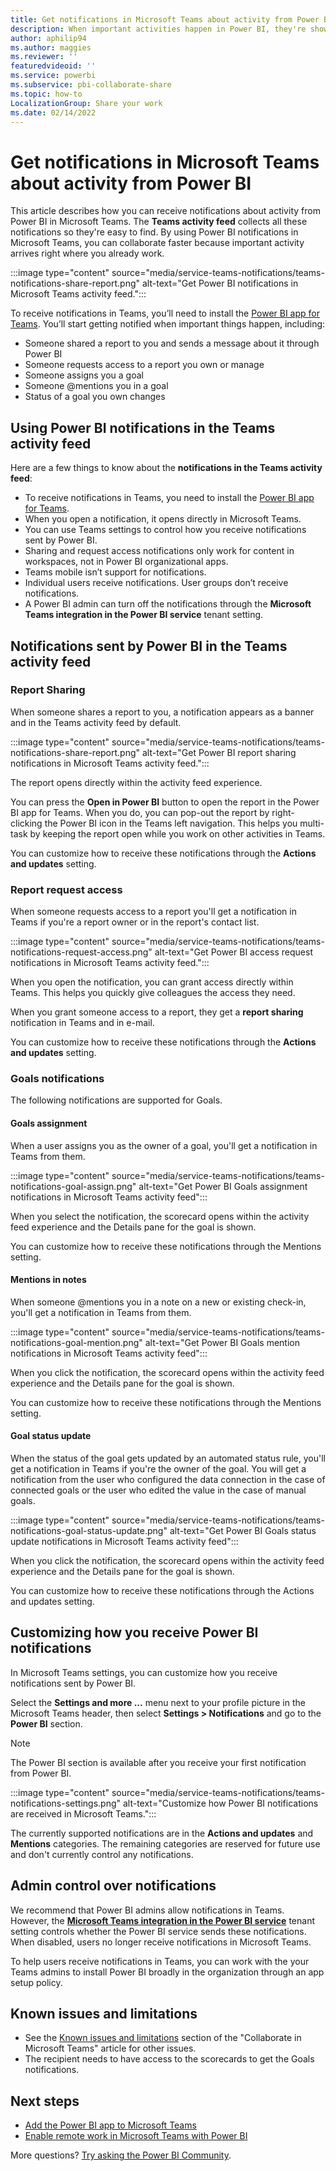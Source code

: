```yaml
---
title: Get notifications in Microsoft Teams about activity from Power BI
description: When important activities happen in Power BI, they're shown in the Microsoft Teams activity feed.
author: aphilip94
ms.author: maggies
ms.reviewer: ''
featuredvideoid: ''
ms.service: powerbi
ms.subservice: pbi-collaborate-share
ms.topic: how-to
LocalizationGroup: Share your work
ms.date: 02/14/2022
---
```


# Get notifications in Microsoft Teams about activity from Power BI

This article describes how you can receive notifications about activity from Power BI in Microsoft Teams. The **Teams activity feed** collects all these notifications so they're easy to find. By using Power BI notifications in Microsoft Teams, you can collaborate faster because important activity arrives right where you already work.

:::image type="content" source="media/service-teams-notifications/teams-notifications-share-report.png" alt-text="Get Power BI notifications in Microsoft Teams activity feed.":::

To receive notifications in Teams, you’ll need to install the [Power BI app for Teams](service-microsoft-teams-app.md). You’ll start getting notified when important things happen, including:

- Someone shared a report to you and sends a message about it through Power BI
- Someone requests access to a report you own or manage
- Someone assigns you a goal
- Someone @mentions you in a goal 
- Status of a goal you own changes

## Using Power BI notifications in the Teams activity feed

Here are a few things to know about the **notifications in the Teams activity feed**:

- To receive notifications in Teams, you need to install the [Power BI app for Teams](service-microsoft-teams-app.md).
- When you open a notification, it opens directly in Microsoft Teams.
- You can use Teams settings to control how you receive notifications sent by Power BI.
- Sharing and request access notifications only work for content in workspaces, not in Power BI organizational apps.
- Teams mobile isn’t support for notifications.
- Individual users receive notifications. User groups don’t receive notifications. 
- A Power BI admin can turn off the notifications through the **Microsoft Teams integration in the Power BI service** tenant setting.

## Notifications sent by Power BI in the Teams activity feed

### Report Sharing

When someone shares a report to you, a notification appears as a banner and in the Teams activity feed by default.

:::image type="content" source="media/service-teams-notifications/teams-notifications-share-report.png" alt-text="Get Power BI report sharing notifications in Microsoft Teams activity feed.":::

The report opens directly within the activity feed experience. 

You can press the **Open in Power BI** button to open the report in the Power BI app for Teams. When you do, you can pop-out the report by right-clicking the Power BI icon in the Teams left navigation. This helps you multi-task by keeping the report open while you work on other activities in Teams.

You can customize how to receive these notifications through the **Actions and updates** setting.

### Report request access

When someone requests access to a report you'll get a notification in Teams if you're a report owner or in the report's contact list. 

:::image type="content" source="media/service-teams-notifications/teams-notifications-request-access.png" alt-text="Get Power BI access request notifications in Microsoft Teams activity feed.":::


When you open the notification, you can grant access directly within Teams. This helps you quickly give colleagues the access they need.

When you grant someone access to a report, they get a **report sharing** notification in Teams and in e-mail.

You can customize how to receive these notifications through the **Actions and updates** setting.

### Goals notifications

The following notifications are supported for Goals.

#### Goals assignment 

When a user assigns you as the owner of a goal, you'll get a notification in Teams from them.

:::image type="content" source="media/service-teams-notifications/teams-notifications-goal-assign.png" alt-text="Get Power BI Goals assignment notifications in Microsoft Teams activity feed":::

When you select the notification, the scorecard opens within the activity feed experience and the Details pane for the goal is shown. 

You can customize how to receive these notifications through the Mentions setting.

#### Mentions in notes

When someone @mentions you in a note on a new or existing check-in, you'll get a notification in Teams from them.

:::image type="content" source="media/service-teams-notifications/teams-notifications-goal-mention.png" alt-text="Get Power BI Goals mention notifications in Microsoft Teams activity feed":::

When you click the notification, the scorecard opens within the activity feed experience and the Details pane for the goal is shown. 

You can customize how to receive these notifications through the Mentions setting.

#### Goal status update 

When the status of the goal gets updated by an automated status rule, you'll get a notification in Teams if you're the owner of the goal. You will get a notification from the user who configured the data connection in the case of connected goals or the user who edited the value in the case of manual goals.

:::image type="content" source="media/service-teams-notifications/teams-notifications-goal-status-update.png" alt-text="Get Power BI Goals status update notifications in Microsoft Teams activity feed":::

When you click the notification, the scorecard opens within the activity feed experience and the Details pane for the goal is shown. 

You can customize how to receive these notifications through the Actions and updates setting.

## Customizing how you receive Power BI notifications
In Microsoft Teams settings, you can customize how you receive notifications sent by Power BI.

Select the **Settings and more ...** menu next to your profile picture in the Microsoft Teams header, then select **Settings > Notifications** and go to the **Power BI** section.

> [!NOTE]
> The Power BI section is available after you receive your first notification from Power BI.

:::image type="content" source="media/service-teams-notifications/teams-notifications-settings.png" alt-text="Customize how Power BI notifications are received in Microsoft Teams.":::

The currently supported notifications are in the **Actions and updates** and **Mentions** categories. The remaining categories are reserved for future use and don't currently control any notifications. 

## Admin control over notifications 

We recommend that Power BI admins allow notifications in Teams. However, the [**Microsoft Teams integration in the Power BI service**](../admin/service-admin-portal.md#microsoft-teams-integration-in-the-power-bi-service) tenant setting controls whether the Power BI service sends these notifications. When disabled, users no longer receive notifications in Microsoft Teams. 

To help users receive notifications in Teams, you can work with the your Teams admins to install Power BI broadly in the organization through an app setup policy.

## Known issues and limitations

- See the [Known issues and limitations](service-collaborate-microsoft-teams.md#known-issues-and-limitations) section of the "Collaborate in Microsoft Teams" article for other issues.
- The recipient needs to have access to the scorecards to get the Goals notifications. 

## Next steps

- [Add the Power BI app to Microsoft Teams](service-microsoft-teams-app.md)
- [Enable remote work in Microsoft Teams with Power BI](service-collaborate-microsoft-teams.md)

More questions? [Try asking the Power BI Community](https://community.powerbi.com/).
